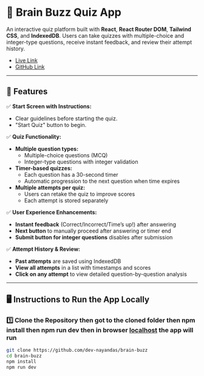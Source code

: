 # 📘 Brain Buzz Quiz App

An interactive quiz platform built with **React**, **React Router DOM**, **Tailwind CSS**, and **IndexedDB**. Users can take quizzes with multiple-choice and integer-type questions, receive instant feedback, and review their attempt history.


- [Live Link](https://brain-buzz-ebon.vercel.app/)
- [GitHub Link](https://github.com/dev-nayandas/brain-buzz)
---

## 🚀 Features

✅ **Start Screen with Instructions:**  
- Clear guidelines before starting the quiz.  
- "Start Quiz" button to begin.  

✅ **Quiz Functionality:**  
- **Multiple question types:**  
  - Multiple-choice questions (MCQ)  
  - Integer-type questions with integer validation  
- **Timer-based quizzes:**  
  - Each question has a 30-second timer  
  - Automatic progression to the next question when time expires  
- **Multiple attempts per quiz:**  
  - Users can retake the quiz to improve scores  
  - Each attempt is stored separately  

✅ **User Experience Enhancements:**  
- **Instant feedback** (Correct/Incorrect/Time’s up!) after answering  
- **Next button** to manually proceed after answering or timer end  
- **Submit button for integer questions** disables after submission  

✅ **Attempt History & Review:**  
- **Past attempts** are saved using IndexedDB  
- **View all attempts** in a list with timestamps and scores  
- **Click on any attempt** to view detailed question-by-question analysis  

---

## 🖥️ Instructions to Run the App Locally

### 1️⃣ Clone the Repository then got to the cloned folder then npm install  then npm run dev then in browser [localhost](http://localhost:5173/) the app will run
```bash
git clone https://github.com/dev-nayandas/brain-buzz
cd brain-buzz
npm install
npm run dev
